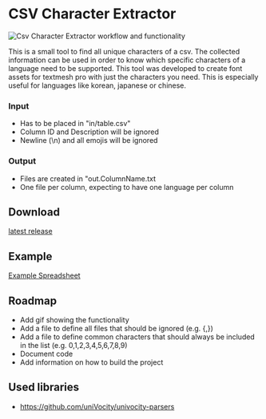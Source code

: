 # CSV Character Extractor

![Csv Character Extractor workflow and functionality](https://i.imgur.com/Q2bLbVf.gif)

This is a small tool to find all unique characters of a csv. The collected information can be used in order to know which specific characters of a language need to be supported.
This tool was developed to create font assets for textmesh pro with just the characters you need. This is especially useful for languages like korean, japanese or chinese.

### Input
* Has to be placed in "in/table.csv"
* Column ID and Description will be ignored
* Newline (\n) and all emojis will be ignored

### Output
* Files are created in "out.ColumnName.txt
* One file per column, expecting to have one language per column

## Download
[latest release](https://github.com/JohannesDeml/CsvCharacterExtractor/releases)

## Example
[Example Spreadsheet](https://docs.google.com/spreadsheets/d/1WmGauAzcCyQu7OcOnFP2Ypx2x9xuJCclpf7p25cFpz0/edit#gid=1088591893)

## Roadmap
* Add gif showing the functionality
* Add a file to define all files that should be ignored (e.g. {,})
* Add a file to define common characters that should always be included in the list (e.g. 0,1,2,3,4,5,6,7,8,9)
* Document code
* Add information on how to build the project

## Used libraries
* https://github.com/uniVocity/univocity-parsers
